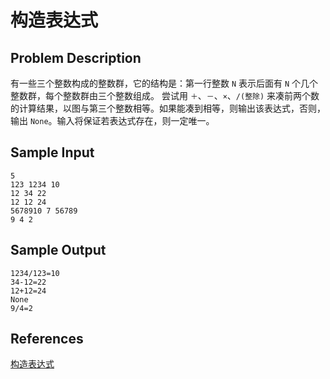 # 构造表达式

## Problem Description

有一些三个整数构成的整数群，它的结构是：第一行整数 `N` 表示后面有 `N` 个几个整数群，每个整数群由三个整数组成。 尝试用 `＋`、`－`、`×`、`/(整除)` 来凑前两个数的计算结果，以图与第三个整数相等。如果能凑到相等，则输出该表达式，否则，输出 `None`。输入将保证若表达式存在，则一定唯一。

## Sample Input

```
5
123 1234 10
12 34 22
12 12 24
5678910 7 56789
9 4 2
```

## Sample Output

```
1234/123=10
34-12=22
12+12=24
None
9/4=2
```

## References

[构造表达式](http://cpp.zjut.edu.cn/ShowProblem.aspx?ShowID=1033)
